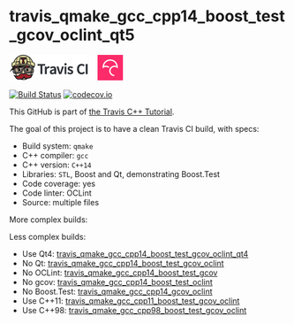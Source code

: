 # travis_qmake_gcc_cpp14_boost_test_gcov_oclint_qt5

[![Travis CI logo](TravisCI.png)](https://travis-ci.org)
![Whitespace](Whitespace.png)
[![Codecov logo](Codecov.png)](https://www.codecov.io)

[![Build Status](https://travis-ci.org/richelbilderbeek/travis_qmake_gcc_cpp14_boost_test_gcov_oclint_qt5.svg?branch=master)](https://travis-ci.org/richelbilderbeek/travis_qmake_gcc_cpp14_boost_test_gcov_oclint_qt5)
[![codecov.io](https://codecov.io/github/richelbilderbeek/travis_qmake_gcc_cpp14_boost_test_gcov_oclint_qt5/coverage.svg?branch=master)](https://codecov.io/github/richelbilderbeek/travis_qmake_gcc_cpp14_boost_test_gcov_oclint_qt5?branch=master)

This GitHub is part of [the Travis C++ Tutorial](https://github.com/richelbilderbeek/travis_cpp_tutorial).

The goal of this project is to have a clean Travis CI build, with specs:
 * Build system: `qmake`
 * C++ compiler: `gcc`
 * C++ version: `C++14`
 * Libraries: `STL`, Boost and Qt, demonstrating Boost.Test
 * Code coverage: yes
 * Code linter: OCLint
 * Source: multiple files

More complex builds:

Less complex builds:
 * Use Qt4: [travis_qmake_gcc_cpp14_boost_test_gcov_oclint_qt4](https://www.github.com/richelbilderbeek/travis_qmake_gcc_cpp14_boost_test_gcov_oclint_qt4)
 * No Qt: [travis_qmake_gcc_cpp14_boost_test_gcov_oclint](https://www.github.com/richelbilderbeek/travis_qmake_gcc_cpp14_boost_test_gcov_oclint)
 * No OCLint: [travis_qmake_gcc_cpp14_boost_test_gcov](https://www.github.com/richelbilderbeek/travis_qmake_gcc_cpp14_boost_test_gcov)
 * No gcov: [travis_qmake_gcc_cpp14_boost_test_oclint](https://www.github.com/richelbilderbeek/travis_qmake_gcc_cpp14_boost_test_oclint)
 * No Boost.Test: [travis_qmake_gcc_cpp14_gcov_oclint](https://www.github.com/richelbilderbeek/travis_qmake_gcc_cpp14_gcov_oclint)
 * Use C++11: [travis_qmake_gcc_cpp11_boost_test_gcov_oclint](https://www.github.com/richelbilderbeek/travis_qmake_gcc_cpp11_boost_test_gcov_oclint)
 * Use C++98: [travis_qmake_gcc_cpp98_boost_test_gcov_oclint](https://www.github.com/richelbilderbeek/travis_qmake_gcc_cpp98_boost_test_gcov_oclint)

